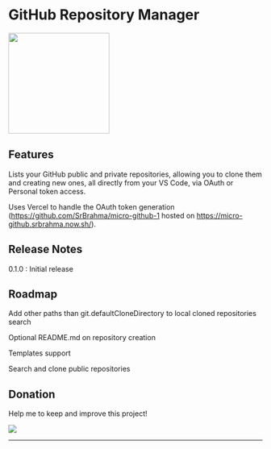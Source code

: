 # GitHub Repository Manager

<img src=https://raw.githubusercontent.com/SrBrahma/GitHub-Repository-Manager/master/src/img/logo.png width=200px height=200px>

## Features
Lists your GitHub public and private repositories, allowing you to clone them and creating new ones, all directly from your VS Code, via OAuth or Personal token access.

Uses Vercel to handle the OAuth token generation (https://github.com/SrBrahma/micro-github-1 hosted on https://micro-github.srbrahma.now.sh/).

## Release Notes
0.1.0 : Initial release

## Roadmap
Add other paths than git.defaultCloneDirectory to local cloned repositories search

Optional README.md on repository creation

Templates support

Search and clone public repositories

## Donation
Help me to keep and improve this project!

[![](https://www.paypalobjects.com/en_US/i/btn/btn_donateCC_LG.gif)](https://www.paypal.com/cgi-bin/webscr?cmd=_s-xclick&hosted_button_id=6P2HYMMC2VWMG)

---

